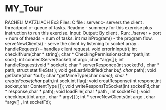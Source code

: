 # MY_Tour
RACHELI MATZLIACH
Ex3
Files:
C file :
server.c- servers the client .
threadpool.c- queue of tasks.
Readme - summery for this exercise plus instruction to run this exercise.
Input:
<port number><num of threads><num of tasks>
Output:
By client .
Run:
./server  + port + num of threads + num of tasks.
int mainProgram() - the program flow.
serveNewClients() - serve the client by listening to socket array .
handleRequest() – handles client request.
void errorInInput();
int checkIfNum(char * string);
char * CheckingPermissions(char *path,int sock);
int connectServerSocket(int argc ,char *argv[]);
int handleRequest(void * socket);
char * serverResponce(int  socketFd , char * path, struct stat fileStat );
void getLastModified(char *buf, char* path);
void getDate(char *buf);
char *getMimeType(char *name);
char * createFcase(char* path,int sock,int flag);
void creatResponse(int respone,int  socket,char  ContentType []);
void writeResponsToSocket(int socketFd,char * response,char * path);
void loadFile( char *path , int  socketFd );
void checkInput(int argc , char * argv[] );
int * serveNewClients(int argc , char *argv[] , int socketFd);

